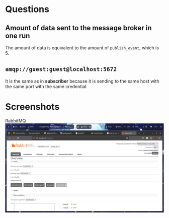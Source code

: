 # Questions
## Amount of data sent to the message broker in one run
The amount of data is equivalent to the amount of `publish_event`, which is 5.

## `amqp://guest:guest@localhost:5672`
It is the same as in **subscriber** because it is sending to the same host with the same port with the same credential.

# Screenshots
RabbitMQ
![Alt text](image.png)
